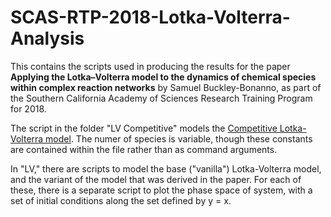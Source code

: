# SCAS-RTP-2018-Lotka-Volterra-Analysis

This contains the scripts used in producing the results for the paper **Applying the Lotka–Volterra model to the dynamics of chemical species within complex reaction networks** by Samuel Buckley-Bonanno, as part of the Southern California Academy of Sciences Research Training Program for 2018. 

The script in the folder "LV Competitive" models the [Competitive Lotka-Volterra model](https://en.wikipedia.org/wiki/Competitive_Lotka%E2%80%93Volterra_equations). The numer of species is variable, though these constants are contained within the file rather than as command arguments.

In "LV," there are scripts to model the base ("vanilla") Lotka-Volterra model, and the variant of the model that was derived in the paper. For each of these, there is a separate script to plot the phase space of system, with a set of initial conditions along the set defined by y = x. 
